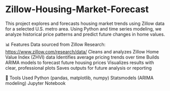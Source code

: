 # Zillow-Housing-Market-Forecast
This project explores and forecasts housing market trends using Zillow data for a selected U.S. metro area. Using Python and time series modeling, we analyze historical price patterns and predict future changes in home values.

📊 Features
Data sourced from Zillow Research: https://www.zillow.com/research/data/
Cleans and analyzes Zillow Home Value Index (ZHVI) data
Identifies average pricing trends over time
Builds ARIMA models to forecast future housing prices
Visualizes results with clear, professional plots
Saves outputs for future analysis or reporting

🔧 Tools Used
Python (pandas, matplotlib, numpy)
Statsmodels (ARIMA modeling)
Jupyter Notebook
